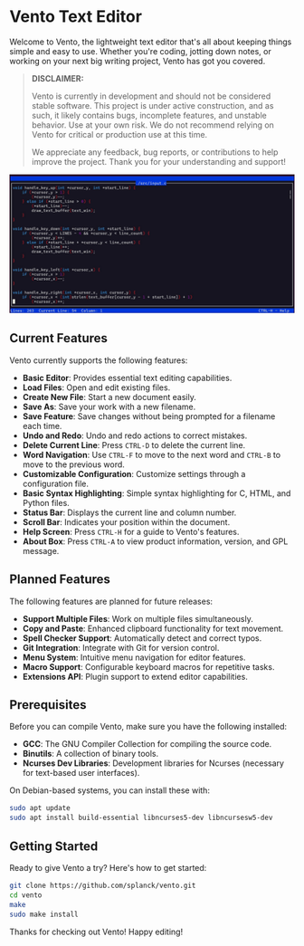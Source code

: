 # Vento Text Editor

Welcome to Vento, the lightweight text editor that's all about keeping things simple and easy to use. Whether you're coding, jotting down notes, or working on your next big writing project, Vento has got you covered.

> **DISCLAIMER:**
> 
> Vento is currently in development and should not be considered stable software. This project is under active construction, and as such, it likely contains bugs, incomplete features, and unstable behavior. Use at your own risk. We do not recommend relying on Vento for critical or production use at this time.
>
> We appreciate any feedback, bug reports, or contributions to help improve the project. Thank you for your understanding and support!

![Vento Screenshot](images/ventoscreenshot.jpg)

## Current Features

Vento currently supports the following features:

- **Basic Editor**: Provides essential text editing capabilities.
- **Load Files**: Open and edit existing files.
- **Create New File**: Start a new document easily.
- **Save As**: Save your work with a new filename.
- **Save Feature**: Save changes without being prompted for a filename each time.
- **Undo and Redo**: Undo and redo actions to correct mistakes.
- **Delete Current Line**: Press `CTRL-D` to delete the current line.
- **Word Navigation**: Use `CTRL-F` to move to the next word and `CTRL-B` to move to the previous word.
- **Customizable Configuration**: Customize settings through a configuration file.
- **Basic Syntax Highlighting**: Simple syntax highlighting for C, HTML, and Python files.
- **Status Bar**: Displays the current line and column number.
- **Scroll Bar**: Indicates your position within the document.
- **Help Screen**: Press `CTRL-H` for a guide to Vento's features.
- **About Box**: Press `CTRL-A` to view product information, version, and GPL message.

## Planned Features

The following features are planned for future releases:

- **Support Multiple Files**: Work on multiple files simultaneously.
- **Copy and Paste**: Enhanced clipboard functionality for text movement.
- **Spell Checker Support**: Automatically detect and correct typos.
- **Git Integration**: Integrate with Git for version control.
- **Menu System**: Intuitive menu navigation for editor features.
- **Macro Support**: Configurable keyboard macros for repetitive tasks.
- **Extensions API**: Plugin support to extend editor capabilities.

## Prerequisites

Before you can compile Vento, make sure you have the following installed:

- **GCC**: The GNU Compiler Collection for compiling the source code.
- **Binutils**: A collection of binary tools.
- **Ncurses Dev Libraries**: Development libraries for Ncurses (necessary for text-based user interfaces).

On Debian-based systems, you can install these with:

```bash
sudo apt update
sudo apt install build-essential libncurses5-dev libncursesw5-dev
```

## Getting Started

Ready to give Vento a try? Here's how to get started:

```bash
git clone https://github.com/splanck/vento.git
cd vento
make
sudo make install
```

Thanks for checking out Vento! Happy editing!
